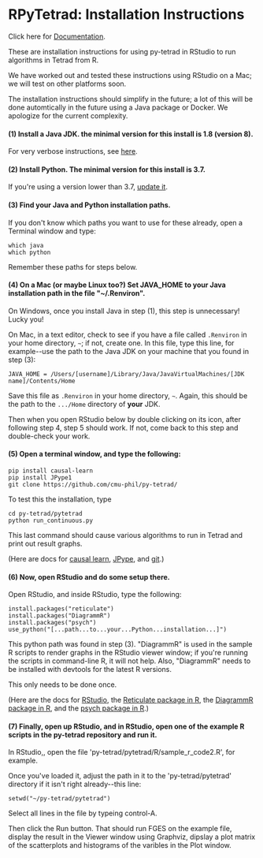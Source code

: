 # RPyTetrad: Installation Instructions

Click here for [Documentation](https://github.com/cmu-phil/py-tetrad/blob/main/pytetrad/R/DOCUMENTATION.md).

These are installation instructions for using py-tetrad in RStudio to run algorithms in Tetrad from R.

We have worked out and tested these instructions using RStudio on a Mac; we will test on other platforms soon.

The installation instructions should simplify in the future; a lot of this will be done automtically in the future using a Java package or Docker. We apologize for the current complexity.

#### (1) Install a Java JDK. the minimal version for this install is 1.8 (version 8).

For very verbose instructions, see [here](https://github.com/cmu-phil/tetrad/wiki/Setting-up-Java-for-Tetrad).

#### (2) Install Python. The minimal version for this install is 3.7.

If you're using a version lower than 3.7, [update it](https://www.pythoncentral.io/how-to-update-python/). 

#### (3) Find your Java and Python installation paths.

If you don't know which paths you want to use for these already, open a Terminal window and type:
```
which java
which python
```
Remember these paths for steps below.

#### (4) On a Mac (or maybe Linux too?) Set JAVA_HOME to your Java installation path in the file "~/.Renviron".

On Windows, once you install Java in step (1), this step is unnecessary! Lucky you!

On Mac, in a text editor, check to see if you have a file called `.Renviron` in your home directory, `~`; if not, create one. In this file, type this line, for example--use the path to the Java JDK on your machine that you found in step (3):
```
JAVA_HOME = /Users/[username]/Library/Java/JavaVirtualMachines/[JDK name]/Contents/Home 
```
Save this file as `.Renviron` in your home directory, `~`. Again, this should be the path to the `.../Home` directory of **your** JDK.

Then when you open RStudio below by double clicking on its icon, after following step 4, step 5 should work. If not, come back to this step and double-check your work.

<!-- On Windows, This step should be unnecessary; check your registry to make sure JAVA_HOME is set. The Java installation step should have taken care of this.

On a Mac, in a text editor, add this line to the file ~/.bash_profile:
```
export JAVA_HOME=[..path..to...your...java...jdk...]
```
and save the file. This Java path was found in step (3).


In the "~/.Renviron file, set JAVA_HOME to the path to your JDK found in step (3). Here's what CHAT GPT says: 

The .Renviron file is used to set environment variables that are specific to R and RStudio. While the basic functionality of the .Renviron file is the same across different operating systems, there are some differences in how the file is used and its location.

On Mac and Linux, the .Renviron file is typically located in the user's home directory, and is used to set environment variables that will be available to R and RStudio. The syntax for setting environment variables in the .Renviron file is:

VARIABLE_NAME=value

For example, to set an environment variable called MY_VARIABLE to a value of hello, you would add the following line to the .Renviron file:

MY_VARIABLE=hello

On Windows, the .Renviron file is located in the user's Documents folder, and is used to set environment variables in the same way as on Mac and Linux. However, the file path and syntax for setting environment variables in the .Renviron file may be different due to differences in the Windows operating system. For example, you may need to use the set command to set environment variables in the .Renviron file on Windows, like this:

set VARIABLE_NAME=value
It's also worth noting that on Windows, the .Renviron file may not be created by default, and you may need to create it yourself.

Regardless of the operating system, any environment variables set in the .Renviron file will be available to R and RStudio, and can be accessed using the Sys.getenv() function in R.
-->

#### (5) Open a terminal window, and type the following:
```
pip install causal-learn
pip install JPype1  
git clone https://github.com/cmu-phil/py-tetrad/
```
To test this the installation, type
```
cd py-tetrad/pytetrad
python run_continuous.py
```
This last command should cause various algorithms to run in Tetrad and print out result graphs.

(Here are docs for [causal learn](https://causal-learn.readthedocs.io/en/latest/), [JPype](https://jpype.readthedocs.io/en/latest/index.html), and [git](https://git-scm.com/doc).)

#### (6) Now, open RStudio and do some setup there.

Open RStudio, and inside RStudio, type the following:
```
install.packages("reticulate")
install.packages("DiagrammR")
install.packages("psych")
use_python("[...path...to...your...Python...installation...]")
```
This python path was found in step (3). "DiagrammR" is used in the sample R scripts to render graphs in the RStudio viewer window; if you're running the scripts in command-line R, it will not help. Also, "DiagrammR" needs to be installed with devtools for the latest R versions.

This only needs to be done once. 

(Here are the docs for [RStudio](https://posit.co/download/rstudio-desktop/), the [Reticulate package in R](https://rstudio.github.io/reticulate/), the [DiagrammR package in R](https://rich-iannone.github.io/DiagrammeR/docs.html), and the [psych package in R](https://www.rdocumentation.org/packages/psych/versions/2.3.3).)

 
#### (7) Finally, open up RStudio, and in RStudio, open one of the example R scripts in the py-tetrad repository and run it.

In RStudio,, open the file 'py-tetrad/pytetrad/R/sample_r_code2.R', for example.

Once you've loaded it, adjust the path in it to the 'py-tetrad/pytetrad' directory if it isn't right already--this line:
```
setwd("~/py-tetrad/pytetrad")
```
Select all lines in the file by typeing control-A.

Then click the Run button. That should run FGES on the example file, display the result in the Viewer window using Graphviz, dipslay a plot matrix of the scatterplots and histograms of the varibles in the Plot window.
